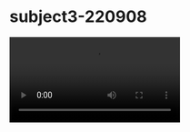 # subject3-220908

<video src="https://user-images.githubusercontent.com/1501327/188793663-25b9f12c-7da5-4955-b367-b9520cad2953.mp4"></video>
